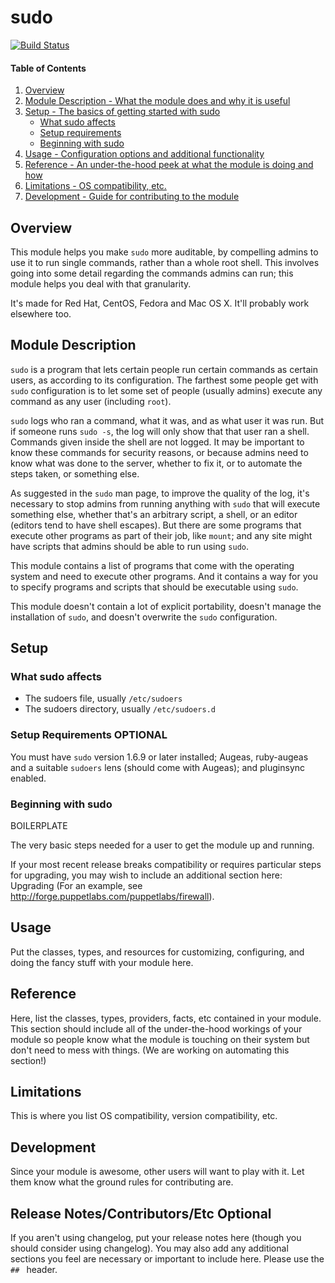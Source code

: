 # sudo

[![Build Status](https://travis-ci.org/jaredjennings/puppet-cmits-sudo.svg?branch=master)](https://travis-ci.org/jaredjennings/puppet-cmits-sudo)

#### Table of Contents

1. [Overview](#overview)
2. [Module Description - What the module does and why it is useful](#module-description)
3. [Setup - The basics of getting started with sudo](#setup)
    * [What sudo affects](#what-sudo-affects)
    * [Setup requirements](#setup-requirements)
    * [Beginning with sudo](#beginning-with-sudo)
4. [Usage - Configuration options and additional functionality](#usage)
5. [Reference - An under-the-hood peek at what the module is doing and how](#reference)
5. [Limitations - OS compatibility, etc.](#limitations)
6. [Development - Guide for contributing to the module](#development)

## Overview

This module helps you make `sudo` more auditable, by compelling admins
to use it to run single commands, rather than a whole root shell. This
involves going into some detail regarding the commands admins can run;
this module helps you deal with that granularity.

It's made for Red Hat, CentOS, Fedora and Mac OS X. It'll probably
work elsewhere too. 


## Module Description

`sudo` is a program that lets certain people run certain commands as
certain users, as according to its configuration. The farthest some
people get with `sudo` configuration is to let some set of people
(usually admins) execute any command as any user (including `root`).

`sudo` logs who ran a command, what it was, and as what user it was
run. But if someone runs `sudo -s`, the log will only show that that
user ran a shell. Commands given inside the shell are not logged.  It
may be important to know these commands for security reasons, or
because admins need to know what was done to the server, whether to
fix it, or to automate the steps taken, or something else.

As suggested in the `sudo` man page, to improve the quality of the
log, it's necessary to stop admins from running anything with `sudo`
that will execute something else, whether that's an arbitrary script,
a shell, or an editor (editors tend to have shell escapes). But there
are some programs that execute other programs as part of their job,
like `mount`; and any site might have scripts that admins should be
able to run using `sudo`.

This module contains a list of programs that come with the operating
system and need to execute other programs. And it contains a way for
you to specify programs and scripts that should be executable using
`sudo`.

This module doesn't contain a lot of explicit portability, doesn't
manage the installation of `sudo`, and doesn't overwrite the `sudo`
configuration.


## Setup


### What sudo affects

* The sudoers file, usually `/etc/sudoers`
* The sudoers directory, usually `/etc/sudoers.d`


### Setup Requirements **OPTIONAL**

You must have `sudo` version 1.6.9 or later installed; Augeas,
ruby-augeas and a suitable `sudoers` lens (should come with Augeas);
and pluginsync enabled.


### Beginning with sudo

BOILERPLATE

The very basic steps needed for a user to get the module up and running.

If your most recent release breaks compatibility or requires particular steps
for upgrading, you may wish to include an additional section here: Upgrading
(For an example, see http://forge.puppetlabs.com/puppetlabs/firewall).

## Usage

Put the classes, types, and resources for customizing, configuring, and doing
the fancy stuff with your module here.

## Reference

Here, list the classes, types, providers, facts, etc contained in your module.
This section should include all of the under-the-hood workings of your module so
people know what the module is touching on their system but don't need to mess
with things. (We are working on automating this section!)

## Limitations

This is where you list OS compatibility, version compatibility, etc.

## Development

Since your module is awesome, other users will want to play with it. Let them
know what the ground rules for contributing are.

## Release Notes/Contributors/Etc **Optional**

If you aren't using changelog, put your release notes here (though you should
consider using changelog). You may also add any additional sections you feel are
necessary or important to include here. Please use the `## ` header.
